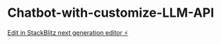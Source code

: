 # Chatbot-with-customize-LLM-API

[Edit in StackBlitz next generation editor ⚡️](https://stackblitz.com/~/github.com/haidarnurudin/Chatbot-with-customize-LLM-API)